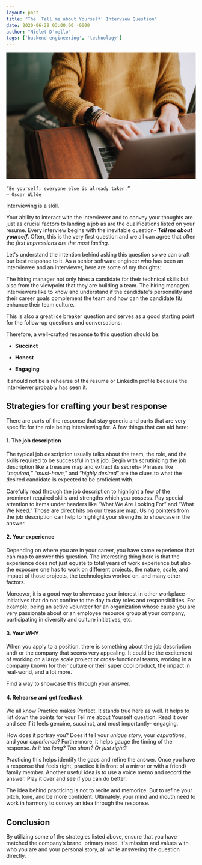 ```yaml
---
layout: post
title: "The 'Tell me about Yourself' Interview Question"
date: 2020-06-29 03:00:00 -0000
author: "Nielet D'mello"
tags: ['backend engineering', 'technology']
---
```


![Tell me about yourself](/images/tell-me-about-yourself.jpg  "Photo by Christin Hume on Unsplash")

  

    “Be yourself; everyone else is already taken.”
    ― Oscar Wilde

Interviewing is a skill.
 
Your ability to interact with the interviewer and to convey your thoughts are just as crucial factors to landing a job as are the qualifications listed on your resume.
Every interview begins with the inevitable question- ***Tell me about yourself***. Often, this is the very first question and we all can agree that often the *first impressions are the most lasting*.

Let's understand the intention behind asking this question so we can craft our best response to it.
As a senior software engineer who has been an interviewee and an interviewer, here are some of my thoughts:

The hiring manager not only hires a candidate for their technical skills but also from the viewpoint that they are building a team. 
The hiring manager/ interviewers like to know and understand if the candidate's personality and their career goals complement the team and how can the candidate fit/ enhance their team culture.

This is also a great ice breaker question and serves as a good starting point for the follow-up questions and conversations.

Therefore, a well-crafted response to this question should be:

- **Succinct**

- **Honest**

- **Engaging**


It should not be a rehearse of the resume or LinkedIn profile because the interviewer probably has seen it.


## Strategies for crafting your best response

There are parts of the response that stay generic and parts that are very specific for the role being interviewing for. A few things that can aid here:

#### 1. The job description
    
The typical job description usually talks about the team, the role, and the skills required to be successful in this job. Begin with scrutinizing the job description like a treasure map and extract its secrets- Phrases like “*required,*” “*must-have*,” and “*highly desired*” are the clues to what the desired candidate is expected to be proficient with.

Carefully read through the job description to highlight a few of the prominent required skills and strengths which you possess.
Pay special attention to items under headers like “What We Are Looking For” and “What We Need.” Those are direct hits on our treasure map.
Using pointers from the job description can help to highlight your strengths to showcase in the answer.

#### 2. Your experience
    
Depending on where you are in your career, you have some experience that can map to answer this question. The interesting thing here is that the experience does not just equate to total years of work experience but also the exposure one has to work on different projects, the nature, scale, and impact of those projects, the technologies worked on, and many other factors. 

Moreover, it is a good way to showcase your interest in other workplace initiatives that do not confine to the day to day roles and responsibilities. For example, being an active volunteer for an organization whose cause you are very passionate about or an employee resource group at your company, participating in diversity and culture initiatives, etc.

#### 3. Your WHY

When you apply to a position, there is something about the job description and/ or the company that seems very appealing. It could be the excitement of working on a large scale project or cross-functional teams, working in a company known for their culture or their super cool product, the impact in real-world, and a lot more.

Find a way to showcase this through your answer.

#### 4. Rehearse and get feedback

We all know Practice makes Perfect. It stands true here as well.
It helps to list down the points for your Tell me about Yourself question. Read it over and see if it feels genuine, succinct, and most importantly- engaging.

How does it portray you? Does it tell your *unique story*, your *aspirations*, and your *experience*?
Furthermore, it helps gauge the timing of the response. *Is it too long? Too short? Or just right?*

Practicing this helps identify the gaps and refine the answer. Once you have a response that feels right, practice it in front of a mirror or with a friend/ family member.
Another useful idea is to use a voice memo and record the answer. Play it over and see if you can do better.

The idea behind practicing is not to recite and memorize. But to refine your pitch, tone, and be more confident.
Ultimately, your mind and mouth need to work in harmony to convey an idea through the response.


## Conclusion

By utilizing some of the strategies listed above, ensure that you have matched the company’s brand, primary need, it's mission and values with who you are and your personal story, all while answering the question directly.
